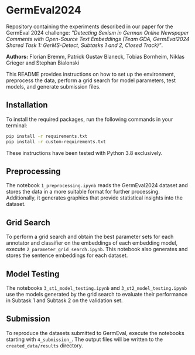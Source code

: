 # GermEval2024

Repository containing the experiments described in our paper for the GermEval 2024 challenge: *"Detecting Sexism in German Online Newspaper Comments with Open-Source Text Embeddings (Team GDA, GermEval2024 Shared Task 1: GerMS-Detect, Subtasks 1 and 2, Closed Track)"*.

**Authors:** Florian Bremm, Patrick Gustav Blaneck, Tobias Bornheim, Niklas Grieger and Stephan Bialonski

This README provides instructions on how to set up the environment, preprocess the data, perform a grid search for model parameters, test models, and generate submission files.

## Installation

To install the required packages, run the following commands in your terminal:

```sh
pip install -r requirements.txt
pip install -r custom-requirements.txt
```

These instructions have been tested with Python 3.8 exclusively.

## Preprocessing

The notebook `1_preprocessing.ipynb` reads the GermEval2024 dataset and stores the data in a more suitable format for further processing.
Additionally, it generates graphics that provide statistical insights into the dataset.

## Grid Search

To perform a grid search and obtain the best parameter sets for each annotator and classifier on the embeddings of each embedding model, execute `2_parameter_grid_search.ipynb`.
This notebook also generates and stores the sentence embeddings for each dataset.

## Model Testing

The notebooks `3_st1_model_testing.ipynb` and `3_st2_model_testing.ipynb` use the models generated by the grid search to evaluate their performance in Subtask 1 and Subtask 2 on the validation set.

## Submission

To reproduce the datasets submitted to GermEval, execute the notebooks starting with `4_submission_`.
The output files will be written to the `created_data/results` directory.